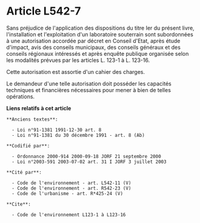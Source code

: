 # Article L542-7

Sans préjudice de l'application des dispositions du titre Ier du présent livre, l'installation et l'exploitation d'un
laboratoire souterrain sont subordonnées à une autorisation accordée par décret en Conseil d'Etat, après étude d'impact, avis
des conseils municipaux, des conseils généraux et des conseils régionaux intéressés et après enquête publique organisée selon
les modalités prévues par les articles L. 123-1 à L. 123-16.

Cette autorisation est assortie d'un cahier des charges.

Le demandeur d'une telle autorisation doit posséder les capacités techniques et financières nécessaires pour mener à bien de
telles opérations.

**Liens relatifs à cet article**

	**Anciens textes**:

	  - Loi n°91-1381 1991-12-30 art. 8
	  - Loi n°91-1381 du 30 décembre 1991 - art. 8 (Ab)

	**Codifié par**:

	  - Ordonnance 2000-914 2000-09-18 JORF 21 septembre 2000
	  - Loi n°2003-591 2003-07-02 art. 31 I JORF 3 juillet 2003

	**Cité par**:

	  - Code de l'environnement - art. L542-11 (V)
	  - Code de l'environnement - art. R542-23 (V)
	  - Code de l'urbanisme - art. R*425-24 (V)

	**Cite**:

	  - Code de l'environnement L123-1 à L123-16
